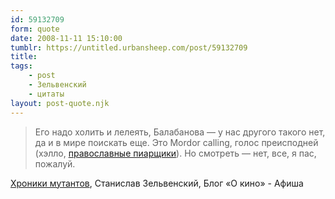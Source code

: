 ```yaml
---
id: 59132709
form: quote
date: 2008-11-11 15:10:00
tumblr: https://untitled.urbansheep.com/post/59132709
title: 
tags:
    - post
    - Зельвенский
    - цитаты
layout: post-quote.njk
---
```


<blockquote>
Его надо холить и лелеять, Балабанова&nbsp;— у нас другого такого нет, да и в мире поискать еще. Это Mordor calling, голос преисподней (хэлло, <a href="http://untitled.urbansheep.ru/post/61494337">православные пиарщики</a>). Но смотреть&nbsp;— нет, все, я пас, пожалуй.
</blockquote>

<a href="http://www.afisha.ru/blogcomments/3038/">Хроники мутантов</a>, Станислав Зельвенский, Блог «О кино» - Афиша
